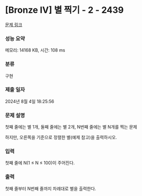 # [Bronze IV] 별 찍기 - 2 - 2439 

[문제 링크](https://www.acmicpc.net/problem/2439) 

### 성능 요약

메모리: 14168 KB, 시간: 108 ms

### 분류

구현

### 제출 일자

2024년 8월 4일 18:25:56

### 문제 설명

<p>첫째 줄에는 별 1개, 둘째 줄에는 별 2개, N번째 줄에는 별 N개를 찍는 문제</p>

<p>하지만, 오른쪽을 기준으로 정렬한 별(예제 참고)을 출력하시오.</p>

### 입력 

 <p>첫째 줄에 N(1 ≤ N ≤ 100)이 주어진다.</p>

### 출력 

 <p>첫째 줄부터 N번째 줄까지 차례대로 별을 출력한다.</p>

